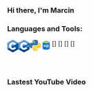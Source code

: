 ### Hi there, I'm Marcin



### Languages and Tools:

[<img align="left" alt="C" width="26px" src="/icons/C.png" />]
[<img align="left" alt="C++" width="26px" src="/icons/C++.png" />]
[<img align="left" alt="Python" width="26px" src="/icons/Python.png" />]
[<img align="left" alt="SQL" width="26px" src="/icons/SQL.png" />]

<br />
<br />

### Lastest YouTube Video
<!-- YOUTUBE:START -->
<!-- YOUTUBE:END -->


<!--
**lazyspot/lazyspot** is a ✨ _special_ ✨ repository because its `README.md` (this file) appears on your GitHub profile.

Here are some ideas to get you started:

- 🔭 I’m currently working on ...
- 🌱 I’m currently learning ...
- 👯 I’m looking to collaborate on ...
- 🤔 I’m looking for help with ...
- 💬 Ask me about ...
- 📫 How to reach me: ...
- 😄 Pronouns: ...
- ⚡ Fun fact: ...
-->
